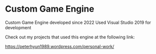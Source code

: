 # Custom Game Engine
 Custom Game Engine developed since 2022
 Used Visual Studio 2019 for development

Check out my projects that used this engine at the following link:

https://peterhyun1989.wordpress.com/personal-work/
